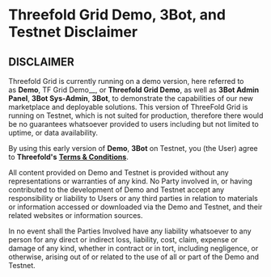 # Threefold Grid Demo, 3Bot, and Testnet Disclaimer

## DISCLAIMER

Threefold Grid is currently running on a demo version, here referred to as __Demo__, TF Grid Demo__, or __Threefold Grid Demo__, as well as __3Bot Admin Panel__, __3Bot Sys-Admin__, __3Bot__, to demonstrate the capabilities of our new marketplace and deployable solutions.
This version of ThreeFold Grid is running on Testnet, which is not suited for production, therefore there would be no guarantees whatsoever provided to users including but not limited to uptime, or data availability.

By using this early version of __Demo__, __3Bot__ on Testnet, you (the User) agree to __Threefold's__ [__Terms & Conditions__](https://wiki.threefold.io/#/termsconditions).

All content provided on Demo and Testnet is provided without any representations or warranties of any kind. No Party involved in, or having contributed to the development of Demo and Testnet accept any responsibility or liability to Users or any third parties in relation to materials or information accessed or downloaded via the Demo and Testnet, and their related websites or information sources. 

In no event shall the Parties Involved have any liability whatsoever to any person for any direct or indirect loss, liability, cost, claim, expense or damage of any kind, whether in contract or in tort, including negligence, or otherwise, arising out of or related to the use of all or part of the Demo and Testnet.
